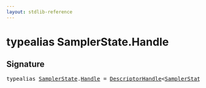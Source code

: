 ```yaml
---
layout: stdlib-reference
---
```


# typealias SamplerState\.Handle

## Signature

<pre>
<span class='code_keyword'>typealias</span> <a href="../index.html" class="code_type">SamplerState</a>.<a href=".html" class="code_type">Handle</a> = <a href="../../descriptorhandle-0a/index.html" class="code_type">DescriptorHandle</a>&lt;<a href="../index.html" class="code_type">SamplerState</a>&gt;;
</pre>


